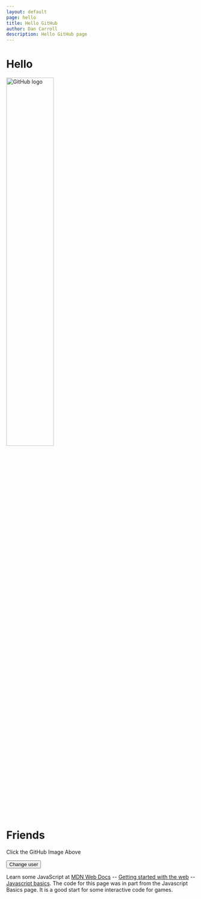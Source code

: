 ```yaml
---
layout: default
page: hello
title: Hello GitHub
author: Dan Carroll
description: Hello GitHub page
---
```


<h1 class="display-1 fw-bold">Hello</h1>
<p class="text-center"><img src="{{ site.baseurl }}/assets/images/GitHub_Logo.png" alt="GitHub logo" width="50%"></p>
<h1 id="name" class="display-1 fw-bold text-end">Friends</h1>

<p class="text-center">
    Click the GitHub Image Above
</p>
<p class="text-center">
    <button>Change user</button>
</p>
<p>
  Learn some JavaScript at <a href="https://developer.mozilla.org/en-US/docs/Learn" alt="mdn web docs">MDN Web Docs</a> -- <a href="https://developer.mozilla.org/en-US/docs/Learn/Getting_started_with_the_web" alt="getting started with the web">Getting started with the web</a> -- <a href="https://developer.mozilla.org/en-US/docs/Learn/Getting_started_with_the_web/JavaScript_basics" alt="javascript basics">Javascript basics</a>. The code for this page was in part from the Javascript Basics page. It is a good start for some interactive code for games.
</p>

<script>
    const myImage = document.querySelector("img");

    myImage.onclick = () => {
    const mySrc = myImage.getAttribute("src");
    if (mySrc === "{{ site.baseurl }}/assets/images/GitHub_Logo.png") {
        myImage.setAttribute("src", "{{ site.baseurl }}/assets/images/github-mark.png");
        myImage.alt = "github mark";
        myImage.style.width = "35%";
    } else {
        myImage.setAttribute("src", "{{ site.baseurl }}/assets/images/GitHub_Logo.png");
        myImage.alt = "github logo";
        myImage.style.width = "50%";
    }
    };

    let myButton = document.querySelector("button");
    let myHeading = document.getElementById("name");

    function setUserName() {
    const myName = prompt("Please enter your name.");
    if (!myName) {
        setUserName();
    } else {
        localStorage.setItem("name", myName);
        myHeading.textContent = `${myName}`;
    }
    }

    if (!localStorage.getItem("name")) {
    setUserName();
    } else {
    const storedName = localStorage.getItem("name");
    myHeading.textContent = `${storedName}`;
    }

    myButton.onclick = () => {
    setUserName();
    };

</script>
